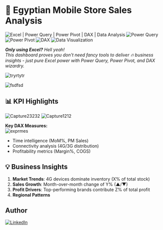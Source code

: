 # 📱 Egyptian Mobile Store Sales Analysis
![Excel | Power Query | Power Pivot | DAX | Data Analysis](https://img.shields.io/badge/-Excel-217346?logo=microsoftexcel&logoColor=white) ![Power Query](https://img.shields.io/badge/Power_Query-217346?style=flat&logo=powerbi) ![Power Pivot](https://img.shields.io/badge/Power_Pivot-5E2750?style=flat&logo=powerbi) ![DAX](https://img.shields.io/badge/DAX-FFB900?style=flat&logo=powerbi) ![Data Visualization](https://img.shields.io/badge/Data_Visualization-5E2750?style=flat&logo=tableau)

<i><b>Only using Excel?</b> Hell yeah! </br>
This dashboard proves you don't need fancy tools to deliver 🔥 business insights - just pure Excel power with Power Query, Power Pivot, and DAX wizardry.</i></br>


![tryrtytr](https://github.com/user-attachments/assets/ca46425b-c421-474f-a7f0-1ff0dd526cbf)

![fsdfsd](https://github.com/user-attachments/assets/af88f3d9-9c81-4b31-8149-b96faa39908f)
## 📊 KPI Highlights
![Capture23232](https://github.com/user-attachments/assets/b30e168b-dff1-4cfe-8964-b92e6499d381)
![Capture1212](https://github.com/user-attachments/assets/de974754-c910-4f65-bd8f-f97345be3c52)

**Key DAX Measures:**</br>
![exprmes](https://github.com/user-attachments/assets/fa301fee-b31b-496f-b830-9760956ddd1a)

- Time intelligence (MoM%, PM Sales)
- Connectivity analysis (4G/3G distribution)
 - Profitability metrics (Margin%, COGS)</br>
## 💡 Business Insights
1. **Market Trends**: 4G devices dominate inventory (X% of total stock)
2. **Sales Growth**: Month-over-month change of Y% (▲/▼)
3. **Profit Drivers**: Top-performing brands contribute Z% of total profit
4. **Regional Patterns**
   
## Author
[![LinkedIn](https://img.shields.io/badge/LinkedIn-0077B5?style=flat&logo=linkedin)]([Your_Profile_URL](https://www.linkedin.com/in/moatazelmesmary/))
